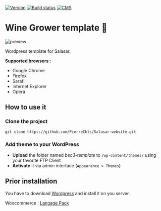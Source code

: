 [![Version](https://img.shields.io/badge/version-1.0-green.svg)](https://img.shields.io/badge/version-1.1-green.svg) [![Build status](https://img.shields.io/badge/build-passing-green.svg)](https://img.shields.io/badge/build-passing-green.svg) [![CMS](https://img.shields.io/badge/CMS-WordPress-lightgrey.svg)](https://img.shields.io/badge/CMS-WordPress-lightgrey.svg)

# Wine Grower template 🍇

![preview](https://raw.githubusercontent.com/PierreChls/wine-grower-template/master/wine-grower/images/preview.png)

Wordpress template for Salasar.

**Supported browsers :**

- Google Chrome
- Firefox
- Sarafi
- Internet Explorer
- Opera

## How to use it

### Clone the project

    git clone https://github.com/PierreChls/Salasar-website.git
    
### Add theme to your WordPress

- **Upload** the folder named *bec3-template* to `/wp-content/themes/` using your favorite FTP Client
- **Activate** it via admin interface (`Appearance > Themes`)
    
## Prior installation

You have to download [Wordpress](https://wordpress.org/download/) and install it on you server.

Woocommerce : [Langage Pack](https://translate.wordpress.org/projects/wp-plugins/woocommerce/language-packs)


